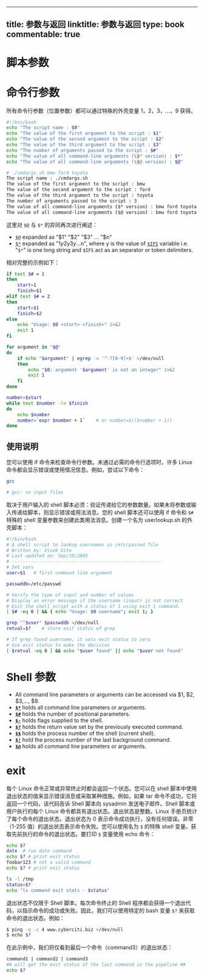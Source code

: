 
---
title: 参数与返回
linktitle: 参数与返回
type: book
commentable: true
---

# 脚本参数

# 命令行参数

所有命令行参数（位置参数）都可以通过特殊的外壳变量 $1，$2，$3，...，$9 获得。

```sh
#!/bin/bash
echo "The script name : $0"
echo "The value of the first argument to the script : $1"
echo "The value of the second argument to the script : $2"
echo "The value of the third argument to the script : $3"
echo "The number of arguments passed to the script : $#"
echo "The value of all command-line arguments (\$* version) : $*"
echo "The value of all command-line arguments (\$@ version) : $@"

# ./cmdargs.sh bmw ford toyota
The script name : ./cmdargs.sh
The value of the first argument to the script : bmw
The value of the second argument to the script : ford
The value of the third argument to the script : toyota
The number of arguments passed to the script : 3
The value of all command-line arguments ($* version) : bmw ford toyota
The value of all command-line arguments ($@ version) : bmw ford toyota
```

这里对 `$@` 与 `$*` 的异同再次进行阐述：

- [`$@`](https://bash.cyberciti.biz/guide/$@) expanded as "$1" "$2" "$3" ... "$n"
- [`$*`](https://bash.cyberciti.biz/guide/$*) expanded as "$1y$2y$3y...$n", where y is the value of [`$IFS`](https://bash.cyberciti.biz/guide/$IFS) variable i.e. "`$*`" is one long string and `$IFS` act as an separator or token delimiters.

相对完整的示例如下：

```sh
if test $# = 1
then
    start=1
    finish=$1
elif test $# = 2
then
    start=$1
    finish=$2
else
    echo "Usage: $0 <start> <finish>" 1>&2
    exit 1
fi

for argument in "$@"
do
    if echo "$argument" | egrep -v '^-?[0-9]+$' >/dev/null
    then
        echo "$0: argument '$argument' is not an integer" 1>&2
        exit 1
    fi
done

number=$start
while test $number -le $finish
do
    echo $number
    number=`expr $number + 1`    # or number=$(($number + 1))
done
```

## 使用说明

您可以使用 if 命令来检查命令行参数。未通过必需的命令行选项时，许多 Linux 命令都会显示错误或使用情况信息。例如，尝试以下命令：

```sh
gcc

# gcc: no input files
```

取决于用户输入的 shell 脚本必须：验证传递给它的参数数量。如果未将参数或输入传递给脚本，则显示错误或用法消息。您的 shell 脚本还可以使用 if 命令和 `$#` 特殊的 shell 变量参数来创建此类用法消息。创建一个名为 userlookup.sh 的外壳脚本：

```sh
#!/bin/bash
# A shell script to lookup usernames in /etc/passwd file
# Written by: Vivek Gite
# Last updated on: Sep/10/2003
# -------------------------------------------------------
# Set vars
user=$1   # first command line argument

passwddb=/etc/passwd

# Verify the type of input and number of values
# Display an error message if the username (input) is not correct
# Exit the shell script with a status of 1 using exit 1 command.
[ $# -eq 0 ] && { echo "Usage: $0 username"; exit 1; }

grep "^$user" $passwddb >/dev/null
retval=$?    # store exit status of grep

# If grep found username, it sets exit status to zero
# Use exit status to make the decision
[ $retval -eq 0 ] && echo "$user found" || echo "$user not found"
```

# Shell 参数

- All command line parameters or arguments can be accessed via $1, $2, $3,..., $9.
- **[`$*`](https://bash.cyberciti.biz/guide/$*)** holds all command line parameters or arguments.
- **[`$#`](https://bash.cyberciti.biz/guide/$)** holds the number of positional parameters.
- **[`$-`](https://bash.cyberciti.biz/guide/$-)** holds flags supplied to the shell.
- **[`$?`](https://bash.cyberciti.biz/guide/$%3F)** holds the return value set by the previously executed command.
- **[`$$`](https://bash.cyberciti.biz/guide/$$)** holds the process number of the shell (current shell).
- **[`$!`](https://bash.cyberciti.biz/guide/$!)** hold the process number of the last background command.
- **[`$@`](https://bash.cyberciti.biz/guide/$@)** holds all command line parameters or arguments.

# exit

每个 Linux 命令正常或异常终止时都会返回一个状态。您可以在 shell 脚本中使用退出状态的值来显示错误消息或采取某种措施。例如，如果 tar 命令不成功，它将返回一个代码，该代码告诉 Shell 脚本向 sysadmin 发送电子邮件。Shell 脚本或用户执行的每个 Linux 命令都具有退出状态。退出状态是整数。Linux 手册页统计了每个命令的退出状态。退出状态为 0 表示命令成功执行，没有任何错误。非零（1-255 值）的退出状态表示命令失败。您可以使用名为 `$` 的特殊 shell 变量。获取先前执行的命令的退出状态。要打印 `$` 变量使用 echo 命令：

```sh
echo $?
date  # run date command
echo $? # print exit status
foobar123 # not a valid command
echo $? # print exit status

ls -l /tmp
status=$?
echo "ls command exit stats - $status"
```

退出状态不仅限于 Shell 脚本。每次命令终止的 Shell 程序都会获得一个退出代码，以指示命令的成功或失败。因此，我们可以使用特定的 bash 变量 `$?` 来获取命令的退出状态。例如：

```sh
$ ping -q -c 4 www.cyberciti.biz >/dev/null
$ echo $?
```

在此示例中，我们将仅看到最后一个命令（command3）的退出状态：

```sh
command1 | command2 | command3
## will get the exit status of the last command in the pipeline ##
echo $?
```

    